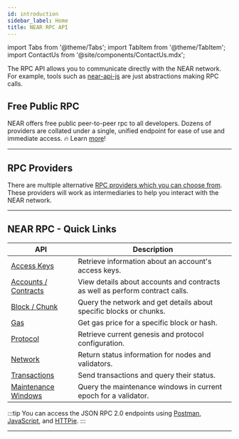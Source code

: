```yaml
---
id: introduction
sidebar_label: Home
title: NEAR RPC API
---
```


import Tabs from '@theme/Tabs';
import TabItem from '@theme/TabItem';
import ContactUs from '@site/components/ContactUs.mdx';

The RPC API allows you to communicate directly with the NEAR network. For example,
tools such as [near-api-js](/tools/near-api-js/quick-reference) are just abstractions making RPC calls.

## Free Public RPC

NEAR offers free public peer-to-peer rpc to all developers. Dozens of providers are collated under a single, unified endpoint for ease of use and immediate access. 🔥 Learn [more](iprpc#endpoints-)!

<hr class="subsection" />


## RPC Providers

There are multiple alternative [RPC providers which you can choose from](./providers.md). These providers will work as intermediaries to help you interact with the NEAR network.

<hr class="subsection" />

## NEAR RPC - Quick Links

| API                                                 | Description                                                                  |
|-----------------------------------------------------|------------------------------------------------------------------------------|
| [Access Keys](/api/rpc/access-keys)                 | Retrieve information about an account's access keys.                         |
| [Accounts / Contracts](/api/rpc/contracts)          | View details about accounts and contracts as well as perform contract calls. |
| [Block / Chunk](/api/rpc/block-chunk)               | Query the network and get details about specific blocks or chunks.           |
| [Gas](/api/rpc/gas)                                 | Get gas price for a specific block or hash.                                  |
| [Protocol](/api/rpc/protocol)                       | Retrieve current genesis and protocol configuration.                         |
| [Network](/api/rpc/network)                         | Return status information for nodes and validators.                          |
| [Transactions](/api/rpc/transactions)               | Send transactions and query their status.                                    |
| [Maintenance Windows](/api/rpc/maintenance-windows) | Query the maintenance windows in current epoch for a validator.              |

:::tip
You can access the JSON RPC 2.0 endpoints using [Postman](/api/rpc/setup#postman-setup),
[JavaScript](/api/rpc/setup#javascript-setup), and [HTTPie](/api/rpc/setup#httpie-setup).
:::

<hr class="subsection" />

<ContactUs />
